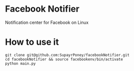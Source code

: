 Facebook Notifier
================

Notification center for Facebook on Linux

How to use it
================
    git clone git@github.com:SupayrPoney/facebookNotifier.git
    cd facebookNotifier && source facebookenv/bin/activate
    python main.py
